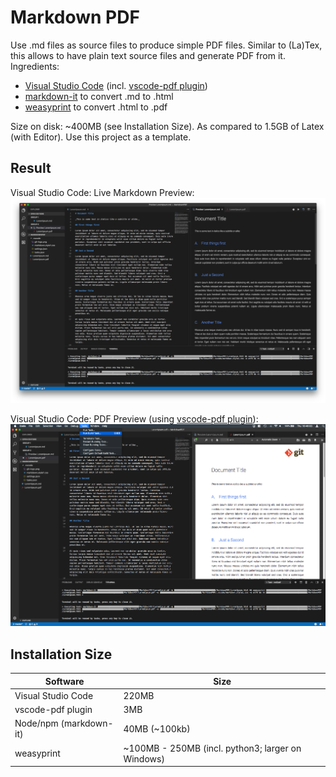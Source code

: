 # Markdown PDF

Use .md files as source files to produce simple PDF files. Similar to (La)Tex, this allows to have plain text source files and generate PDF from it. Ingredients:

* [Visual Studio Code](https://code.visualstudio.com) (incl. [vscode-pdf plugin](https://marketplace.visualstudio.com/items?itemName=tomoki1207.pdf))
* [markdown-it](https://github.com/markdown-it/markdown-it) to convert .md to .html
* [weasyprint](https://weasyprint.org) to convert .html to .pdf

Size on disk: ~400MB (see Installation Size). As compared to 1.5GB of Latex (with Editor). Use this project as a template.

## Result

Visual Studio Code: Live Markdown Preview:  
![md-preview](MD2PDF_1.png)

Visual Studio Code: PDF Preview (using [vscode-pdf plugin](https://marketplace.visualstudio.com/items?itemName=tomoki1207.pdf)):  
![pdf-preview](MD2PDF_2.png)

## Installation Size

| Software | Size |
|-|-|
| Visual Studio Code | 220MB |
| vscode-pdf plugin | 3MB |
| Node/npm (markdown-it) | 40MB (~100kb) |
| weasyprint | ~100MB - 250MB (incl. python3; larger on Windows) |
